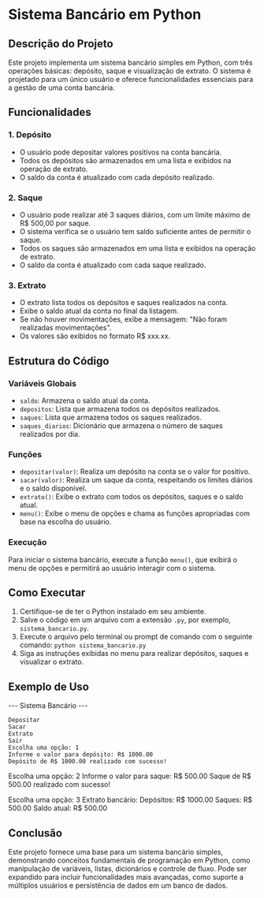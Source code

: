 # Sistema Bancário em Python

## Descrição do Projeto

Este projeto implementa um sistema bancário simples em Python, com três operações básicas: depósito, saque e visualização de extrato. O sistema é projetado para um único usuário e oferece funcionalidades essenciais para a gestão de uma conta bancária.

## Funcionalidades

### 1. Depósito

- O usuário pode depositar valores positivos na conta bancária.
- Todos os depósitos são armazenados em uma lista e exibidos na operação de extrato.
- O saldo da conta é atualizado com cada depósito realizado.

### 2. Saque

- O usuário pode realizar até 3 saques diários, com um limite máximo de R$ 500,00 por saque.
- O sistema verifica se o usuário tem saldo suficiente antes de permitir o saque.
- Todos os saques são armazenados em uma lista e exibidos na operação de extrato.
- O saldo da conta é atualizado com cada saque realizado.

### 3. Extrato

- O extrato lista todos os depósitos e saques realizados na conta.
- Exibe o saldo atual da conta no final da listagem.
- Se não houver movimentações, exibe a mensagem: "Não foram realizadas movimentações".
- Os valores são exibidos no formato R$ xxx.xx.

## Estrutura do Código

### Variáveis Globais

- `saldo`: Armazena o saldo atual da conta.
- `depositos`: Lista que armazena todos os depósitos realizados.
- `saques`: Lista que armazena todos os saques realizados.
- `saques_diarios`: Dicionário que armazena o número de saques realizados por dia.

### Funções

- `depositar(valor)`: Realiza um depósito na conta se o valor for positivo.
- `sacar(valor)`: Realiza um saque da conta, respeitando os limites diários e o saldo disponível.
- `extrato()`: Exibe o extrato com todos os depósitos, saques e o saldo atual.
- `menu()`: Exibe o menu de opções e chama as funções apropriadas com base na escolha do usuário.

### Execução

Para iniciar o sistema bancário, execute a função `menu()`, que exibirá o menu de opções e permitirá ao usuário interagir com o sistema.

## Como Executar

1. Certifique-se de ter o Python instalado em seu ambiente.
2. Salve o código em um arquivo com a extensão `.py`, por exemplo, `sistema_bancario.py`.
3. Execute o arquivo pelo terminal ou prompt de comando com o seguinte comando: `python sistema_bancario.py`
4. Siga as instruções exibidas no menu para realizar depósitos, saques e visualizar o extrato.

## Exemplo de Uso

--- Sistema Bancário ---

    Depositar
    Sacar
    Extrato
    Sair
    Escolha uma opção: 1
    Informe o valor para depósito: R$ 1000.00
    Depósito de R$ 1000.00 realizado com sucesso!

Escolha uma opção: 2
Informe o valor para saque: R$ 500.00
Saque de R$ 500.00 realizado com sucesso!

Escolha uma opção: 3
Extrato bancário:
Depósitos:
R$ 1000.00
Saques:
R$ 500.00
Saldo atual: R$ 500.00

## Conclusão

Este projeto fornece uma base para um sistema bancário simples, demonstrando conceitos fundamentais de programação em Python, como manipulação de variáveis, listas, dicionários e controle de fluxo. Pode ser expandido para incluir funcionalidades mais avançadas, como suporte a múltiplos usuários e persistência de dados em um banco de dados.
